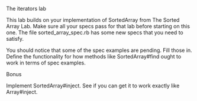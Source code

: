 The iterators lab

This lab builds on your implementation of SortedArray from The Sorted Array Lab. Make sure all your specs pass for that lab before starting on this one. The file sorted_array_spec.rb has some new specs that you need to satisfy.

You should notice that some of the spec examples are pending. Fill those in. Define the functionality for how methods like SortedArray#find ought to work in terms of spec examples.

Bonus

Implement SortedArray#inject. See if you can get it to work exactly like Array#inject.